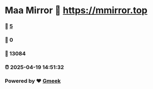 # Maa Mirror :link: https://mmirror.top 
### :page_facing_up: [5](https://mmirror.top/tag.html) 
### :speech_balloon: 0 
### :hibiscus: 13084 
### :alarm_clock: 2025-04-19 14:51:32 
### Powered by :heart: [Gmeek](https://github.com/Meekdai/Gmeek)

